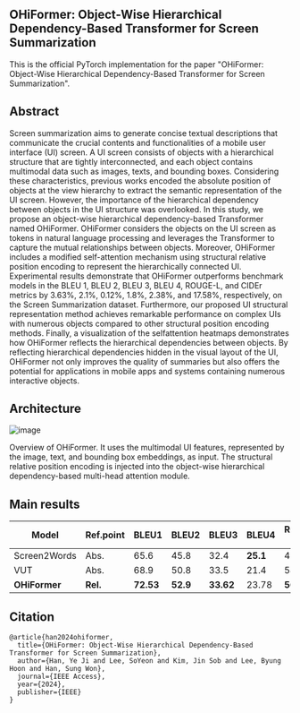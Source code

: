 ## OHiFormer: Object-Wise Hierarchical Dependency-Based Transformer for Screen Summarization 

This is the official PyTorch implementation for the paper "OHiFormer: Object-Wise Hierarchical Dependency-Based Transformer for Screen Summarization".

## Abstract
Screen summarization aims to generate concise textual descriptions that communicate the crucial contents and functionalities of a mobile user interface (UI) screen. A UI screen consists of objects with a hierarchical structure that are tightly interconnected, and each object contains multimodal data such as images, texts, and bounding boxes. Considering these characteristics, previous works encoded the absolute position of objects at the view hierarchy to extract the semantic representation of the UI screen. However, the importance of the hierarchical dependency between objects in the UI structure was overlooked. In this study, we propose an object-wise hierarchical dependency-based Transformer named OHiFormer. OHiFormer considers the objects on the UI screen as tokens in natural language processing and leverages the Transformer to capture the mutual relationships between objects. Moreover, OHiFormer includes a modified self-attention mechanism using structural relative position encoding to represent the hierarchically connected UI. Experimental results demonstrate that OHiFormer outperforms benchmark models in the BLEU 1, BLEU 2, BLEU 3, BLEU 4, ROUGE-L, and CIDEr metrics by 3.63%, 2.1%, 0.12%, 1.8%, 2.38%, and 17.58%, respectively, on the Screen Summarization dataset. Furthermore, our proposed UI structural representation method achieves remarkable performance on complex UIs with numerous objects compared to other structural position encoding methods. Finally, a visualization of the selfattention heatmaps demonstrates how OHiFormer reflects the hierarchical dependencies between objects. By reflecting hierarchical dependencies hidden in the visual layout of the UI, OHiFormer not only improves the quality of summaries but also offers the potential for applications in mobile apps and systems containing numerous interactive objects.

## Architecture
![image](https://github.com/user-attachments/assets/6e99365b-f946-4b54-8ad2-7de4be02647c)

Overview of OHiFormer. It uses the multimodal UI features, represented by the image, text, and bounding box embeddings, as input. The structural relative position encoding is injected into the object-wise hierarchical dependency-based multi-head attention module.

## Main results
| Model         | Ref.point | BLEU1 | BLEU2 | BLEU3 | BLEU4 | ROUGE-L | CIDEr |
|---------------|-----------|-------|-------|-------|-------|---------|-------|
| Screen2Words  | Abs.      | 65.6  | 45.8  | 32.4  | **25.1**  | 48.6    | 61.3  |
| VUT           | Abs.      | 68.9  | 50.8  | 33.5  | 21.4  | 54.9    | 65.6  |
| **OHiFormer** | **Rel.**  | **72.53** | **52.9**  | **33.62** | 23.78 | **56.7** | **83.18** |
   
## Citation
```
@article{han2024ohiformer,
  title={OHiFormer: Object-Wise Hierarchical Dependency-Based Transformer for Screen Summarization},
  author={Han, Ye Ji and Lee, SoYeon and Kim, Jin Sob and Lee, Byung Hoon and Han, Sung Won},
  journal={IEEE Access},
  year={2024},
  publisher={IEEE}
}
```
